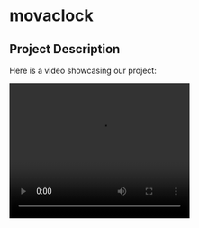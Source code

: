 # movaclock

## Project Description

Here is a video showcasing our project:

<video width="320" height="240" controls>
  <source src="[movaclock_quickGuide.mp4](https://github.com/janetckm/movaclock/blob/4964bdc0b95e35571808a0588a5d760736783372/movaclock_quickGuide.mp4)" type="video/mp4">
</video>

